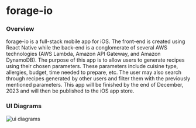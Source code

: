 # forage-io

### Overview

forage-io is a full-stack mobile app for iOS. The front-end is created using React Native while the back-end is a conglomerate of several AWS technologies (AWS Lambda, Amazon API Gateway, and Amazon DynamoDB). The purpose of this app is to allow users to generate recipes using their chosen parameters. These parameters include cuisine type, allergies, budget, time needed to prepare, etc. The user may also search through recipes generated by other users and filter them with the previously mentioned parameters. This app will be finished by the end of December, 2023 and will then be published to the iOS app store.

### UI Diagrams

![ui diagrams](https://github.com/GrantLindquist/forage-io/assets/78822631/380ba6d6-f7d8-4872-b4c1-701a1bd41cf3)
